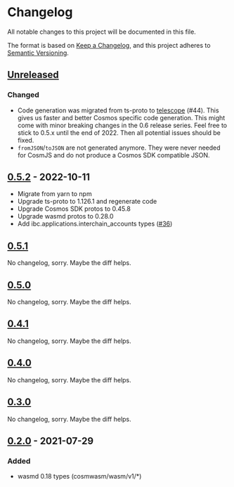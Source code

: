 # Changelog

All notable changes to this project will be documented in this file.

The format is based on [Keep a Changelog](https://keepachangelog.com/en/1.0.0/),
and this project adheres to
[Semantic Versioning](https://semver.org/spec/v2.0.0.html).

## [Unreleased]

### Changed

- Code generation was migrated from ts-proto to
  [telescope](https://github.com/osmosis-labs/telescope) (#44). This gives us
  faster and better Cosmos specific code generation. This might come with minor
  breaking changes in the 0.6 release series. Feel free to stick to 0.5.x until
  the end of 2022. Then all potential issues should be fixed.
- `fromJSON`/`toJSON` are not generated anymore. They were never needed for
  CosmJS and do not produce a Cosmos SDK compatible JSON.

## [0.5.2] - 2022-10-11

- Migrate from yarn to npm
- Upgrade ts-proto to 1.126.1 and regenerate code
- Upgrade Cosmos SDK protos to 0.45.8
- Upgrade wasmd protos to 0.28.0
- Add ibc.applications.interchain_accounts types ([#36])

[#36]: https://github.com/confio/cosmjs-types/issues/36

## [0.5.1]

No changelog, sorry. Maybe the diff helps.

## [0.5.0]

No changelog, sorry. Maybe the diff helps.

## [0.4.1]

No changelog, sorry. Maybe the diff helps.

## [0.4.0]

No changelog, sorry. Maybe the diff helps.

## [0.3.0]

No changelog, sorry. Maybe the diff helps.

## [0.2.0] - 2021-07-29

### Added

- wasmd 0.18 types (cosmwasm/wasm/v1/\*)

[unreleased]: https://github.com/confio/cosmjs-types/compare/v0.5.2...HEAD
[0.5.2]: https://github.com/confio/cosmjs-types/compare/v0.5.1...v0.5.2
[0.5.1]: https://github.com/confio/cosmjs-types/compare/v0.5.0...v0.5.1
[0.5.0]: https://github.com/confio/cosmjs-types/compare/v0.4.1...v0.5.0
[0.4.1]: https://github.com/confio/cosmjs-types/compare/v0.4.0...v0.4.1
[0.4.0]: https://github.com/confio/cosmjs-types/compare/v0.3.0...v0.4.0
[0.3.0]: https://github.com/confio/cosmjs-types/compare/v0.2.0...v0.3.0
[0.2.0]: https://github.com/confio/cosmjs-types/compare/v0.1.0...v0.2.0
